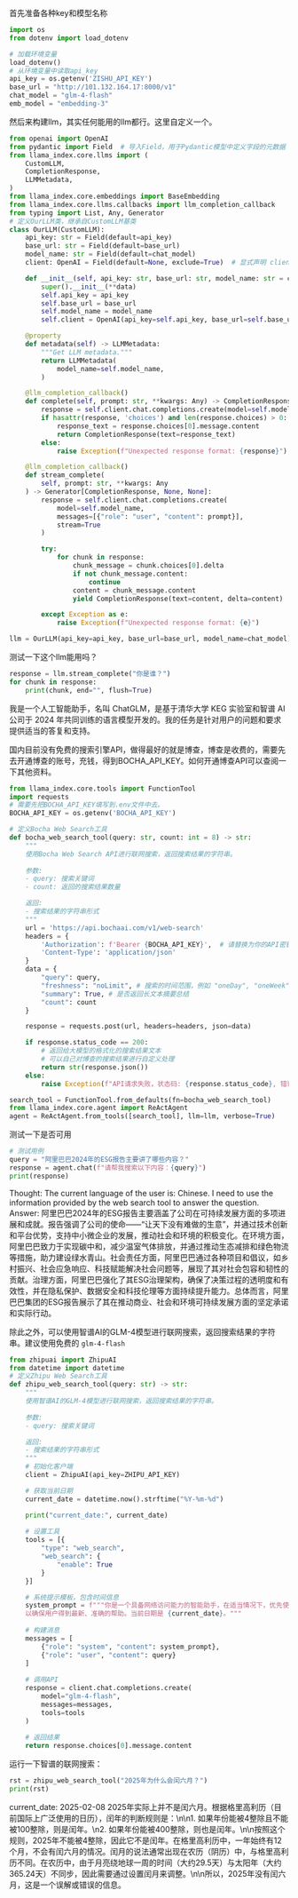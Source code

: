首先准备各种key和模型名称

```python
import os
from dotenv import load_dotenv

# 加载环境变量
load_dotenv()
# 从环境变量中读取api_key
api_key = os.getenv('ZISHU_API_KEY')
base_url = "http://101.132.164.17:8000/v1"
chat_model = "glm-4-flash"
emb_model = "embedding-3"
```



然后来构建llm，其实任何能用的llm都行。这里自定义一个。
```python
from openai import OpenAI
from pydantic import Field  # 导入Field，用于Pydantic模型中定义字段的元数据
from llama_index.core.llms import (
    CustomLLM,
    CompletionResponse,
    LLMMetadata,
)
from llama_index.core.embeddings import BaseEmbedding
from llama_index.core.llms.callbacks import llm_completion_callback
from typing import List, Any, Generator
# 定义OurLLM类，继承自CustomLLM基类
class OurLLM(CustomLLM):
    api_key: str = Field(default=api_key)
    base_url: str = Field(default=base_url)
    model_name: str = Field(default=chat_model)
    client: OpenAI = Field(default=None, exclude=True)  # 显式声明 client 字段

    def __init__(self, api_key: str, base_url: str, model_name: str = chat_model, **data: Any):
        super().__init__(**data)
        self.api_key = api_key
        self.base_url = base_url
        self.model_name = model_name
        self.client = OpenAI(api_key=self.api_key, base_url=self.base_url)  # 使用传入的api_key和base_url初始化 client 实例

    @property
    def metadata(self) -> LLMMetadata:
        """Get LLM metadata."""
        return LLMMetadata(
            model_name=self.model_name,
        )

    @llm_completion_callback()
    def complete(self, prompt: str, **kwargs: Any) -> CompletionResponse:
        response = self.client.chat.completions.create(model=self.model_name, messages=[{"role": "user", "content": prompt}])
        if hasattr(response, 'choices') and len(response.choices) > 0:
            response_text = response.choices[0].message.content
            return CompletionResponse(text=response_text)
        else:
            raise Exception(f"Unexpected response format: {response}")

    @llm_completion_callback()
    def stream_complete(
        self, prompt: str, **kwargs: Any
    ) -> Generator[CompletionResponse, None, None]:
        response = self.client.chat.completions.create(
            model=self.model_name,
            messages=[{"role": "user", "content": prompt}],
            stream=True
        )

        try:
            for chunk in response:
                chunk_message = chunk.choices[0].delta
                if not chunk_message.content:
                    continue
                content = chunk_message.content
                yield CompletionResponse(text=content, delta=content)

        except Exception as e:
            raise Exception(f"Unexpected response format: {e}")

llm = OurLLM(api_key=api_key, base_url=base_url, model_name=chat_model)
```

测试一下这个llm能用吗？
```python
response = llm.stream_complete("你是谁？")
for chunk in response:
    print(chunk, end="", flush=True)
```
我是一个人工智能助手，名叫 ChatGLM，是基于清华大学 KEG 实验室和智谱 AI 公司于 2024 年共同训练的语言模型开发的。我的任务是针对用户的问题和要求提供适当的答复和支持。


国内目前没有免费的搜索引擎API，做得最好的就是博查，博查是收费的，需要先去开通博查的账号，充钱，得到BOCHA_API_KEY。如何开通博查API可以查阅一下其他资料。


```python
from llama_index.core.tools import FunctionTool
import requests
# 需要先把BOCHA_API_KEY填写到.env文件中去。
BOCHA_API_KEY = os.getenv('BOCHA_API_KEY')

# 定义Bocha Web Search工具
def bocha_web_search_tool(query: str, count: int = 8) -> str:
    """
    使用Bocha Web Search API进行联网搜索，返回搜索结果的字符串。
    
    参数:
    - query: 搜索关键词
    - count: 返回的搜索结果数量

    返回:
    - 搜索结果的字符串形式
    """
    url = 'https://api.bochaai.com/v1/web-search'
    headers = {
        'Authorization': f'Bearer {BOCHA_API_KEY}',  # 请替换为你的API密钥
        'Content-Type': 'application/json'
    }
    data = {
        "query": query,
        "freshness": "noLimit", # 搜索的时间范围，例如 "oneDay", "oneWeek", "oneMonth", "oneYear", "noLimit"
        "summary": True, # 是否返回长文本摘要总结
        "count": count
    }

    response = requests.post(url, headers=headers, json=data)

    if response.status_code == 200:
        # 返回给大模型的格式化的搜索结果文本
        # 可以自己对博查的搜索结果进行自定义处理
        return str(response.json())
    else:
        raise Exception(f"API请求失败，状态码: {response.status_code}, 错误信息: {response.text}")

search_tool = FunctionTool.from_defaults(fn=bocha_web_search_tool)
from llama_index.core.agent import ReActAgent
agent = ReActAgent.from_tools([search_tool], llm=llm, verbose=True)
```

测试一下是否可用
```python
# 测试用例
query = "阿里巴巴2024年的ESG报告主要讲了哪些内容？"
response = agent.chat(f"请帮我搜索以下内容：{query}")
print(response)
```

Thought: The current language of the user is: Chinese. I need to use the information provided by the web search tool to answer the question.
Answer: 阿里巴巴2024年的ESG报告主要涵盖了公司在可持续发展方面的多项进展和成就。报告强调了公司的使命——“让天下没有难做的生意”，并通过技术创新和平台优势，支持中小微企业的发展，推动社会和环境的积极变化。在环境方面，阿里巴巴致力于实现碳中和，减少温室气体排放，并通过推动生态减排和绿色物流等措施，助力建设绿水青山。社会责任方面，阿里巴巴通过各种项目和倡议，如乡村振兴、社会应急响应、科技赋能解决社会问题等，展现了其对社会包容和韧性的贡献。治理方面，阿里巴巴强化了其ESG治理架构，确保了决策过程的透明度和有效性，并在隐私保护、数据安全和科技伦理等方面持续提升能力。总体而言，阿里巴巴集团的ESG报告展示了其在推动商业、社会和环境可持续发展方面的坚定承诺和实际行动。

除此之外，可以使用智谱AI的GLM-4模型进行联网搜索，返回搜索结果的字符串。建议使用免费的 `glm-4-flash`

```python
from zhipuai import ZhipuAI
from datetime import datetime
# 定义Zhipu Web Search工具
def zhipu_web_search_tool(query: str) -> str:
    """
    使用智谱AI的GLM-4模型进行联网搜索，返回搜索结果的字符串。
    
    参数:
    - query: 搜索关键词

    返回:
    - 搜索结果的字符串形式
    """
    # 初始化客户端
    client = ZhipuAI(api_key=ZHIPU_API_KEY)

    # 获取当前日期
    current_date = datetime.now().strftime("%Y-%m-%d")

    print("current_date:", current_date)
    
    # 设置工具
    tools = [{
        "type": "web_search",
        "web_search": {
            "enable": True
        }
    }]

    # 系统提示模板，包含时间信息
    system_prompt = f"""你是一个具备网络访问能力的智能助手，在适当情况下，优先使用网络信息（参考信息）来回答，
    以确保用户得到最新、准确的帮助。当前日期是 {current_date}。"""
        
    # 构建消息
    messages = [
        {"role": "system", "content": system_prompt},
        {"role": "user", "content": query}
    ]
        
    # 调用API
    response = client.chat.completions.create(
        model="glm-4-flash",
        messages=messages,
        tools=tools
    )
    
    # 返回结果
    return response.choices[0].message.content
```

运行一下智谱的联网搜索：
```python
rst = zhipu_web_search_tool("2025年为什么会闰六月？")
print(rst)
```
current_date: 2025-02-08
2025年实际上并不是闰六月。根据格里高利历（目前国际上广泛使用的日历），闰年的判断规则是：\n\n1. 如果年份能被4整除且不能被100整除，则是闰年。\n2. 如果年份能被400整除，则也是闰年。\n\n按照这个规则，2025年不能被4整除，因此它不是闰年。在格里高利历中，一年始终有12个月，不会有闰六月的情况。闰月的说法通常出现在农历（阴历）中，与格里高利历不同。在农历中，由于月亮绕地球一周的时间（大约29.5天）与太阳年（大约365.24天）不同步，因此需要通过设置闰月来调整。\n\n所以，2025年没有闰六月，这是一个误解或错误的信息。